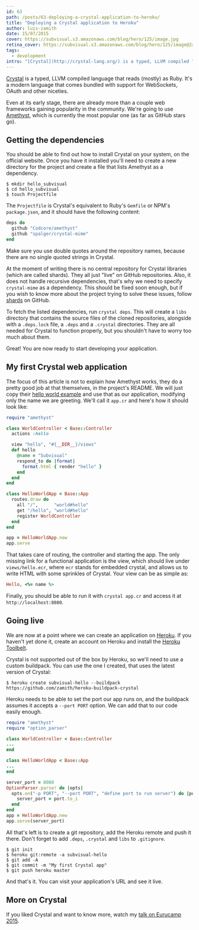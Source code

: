```yaml
---
id: 63
path: /posts/63-deploying-a-crystal-application-to-heroku/
title: "Deploying a Crystal application to Heroku"
author: luis-zamith
date: 15/07/2015
cover: https://subvisual.s3.amazonaws.com/blog/hero/125/image.jpg
retina_cover: https://subvisual.s3.amazonaws.com/blog/hero/125/image@2x.jpg
tags:
  - development
intro: "[Crystal](http://crystal-lang.org/) is a typed, LLVM compiled language that"
---
```


[Crystal](http://crystal-lang.org/) is a typed, LLVM compiled language that
reads (mostly) as Ruby. It's a modern language that comes bundled with support
for WebSockets, OAuth and other niceties.

Even at its early stage, there are already more than a couple web frameworks
gaining popularity in the community. We're going to use
[Amethyst](https://github.com/Codcore/Amethyst), which is currently the most
popular one (as far as GitHub stars go).

## Getting the dependencies

You should be able to find out how to install Crystal on your system, on the official
website. Once you have it installed you'll need to create a new directory for
the project and create a file that lists Amethyst as a dependency.

```
$ mkdir hello_subvisual
$ cd hello_subvisual
$ touch Projectfile
```

The `Projectfile` is Crystal's equivalent to Ruby's `Gemfile` or NPM's
`package.json`, and it should have the following content:

```ruby
deps do
  github "Codcore/amethyst"
  github "spalger/crystal-mime"
end
```

Make sure you use double quotes around the repository names, because there are no
single quoted strings in Crystal.

At the moment of writing there is no central repository for Crystal libraries
(which are called shards). They all just "live" on GitHub repositories. Also, it
does not handle recursive dependencies, that's why we need to specify
`crystal-mime` as a dependency. This should be fixed soon enough, but if you
wish to know more about the project trying to solve these issues, follow
[shards](https://github.com/ysbaddaden/shards) on GitHub.

To fetch the listed dependencies, run `crystal deps`. This will create a `libs`
directory that contains the source files of the cloned repositories, alongside
with a `.deps.lock` file, a `.deps` and a `.crystal` directories. They are all
needed for Crystal to function properly, but you shouldn't have to worry too
much about them.

Great! You are now ready to start developing your application.

## My first Crystal web application

The focus of this article is not to explain how Amethyst works, they do a pretty
good job at that themselves, in the project's README. We will just copy their
[hello world example](https://github.com/Codcore/Amethyst#example) and use that
as our application, modifying only the name we are greeting. We'll call it
`app.cr` and here's how it should look like:

```ruby
require "amethyst"

class WorldController < Base::Controller
  actions :hello

  view "hello", "#{__DIR__}/views"
  def hello
    @name = "Subvisual"
    respond_to do |format|
      format.html { render "hello" }
    end
  end
end

class HelloWorldApp < Base::App
  routes.draw do
    all "/",      "world#hello"
    get "/hello", "world#hello"
    register WorldController
  end
end

app = HelloWorldApp.new
app.serve
```

That takes care of routing, the controller and starting the app. The only
missing link for a functional application is the view, which should live under
`views/hello.ecr`, where `ecr` stands for embedded crystal, and allows us to
write HTML with some sprinkles of Crystal. Your view can be as simple as:

```ruby
Hello, <%= name %>
```

Finally, you should be able to run it with `crystal app.cr` and access it at
`http://localhost:8080`.

## Going live

We are now at a point where we can create an application on
[Heroku](https://www.heroku.com/). If you haven't yet done it, create an account
on Heroku and install the [Heroku Toolbelt](https://toolbelt.heroku.com/).

Crystal is not supported out of the box by Heroku, so we'll need to use a custom
buildpack. You can use the one I created, that uses the latest version of
Crystal:

```
$ heroku create subvisual-hello --buildpack https://github.com/zamith/heroku-buildpack-crystal
```

Heroku needs to be able to set the port our app runs on, and the buildpack
assumes it accepts a `--port PORT` option. We can add that to our code easily
enough.

```ruby
require "amethyst"
require "option_parser"

class WorldController < Base::Controller
...
end

class HelloWorldApp < Base::App
...
end

server_port = 8080
OptionParser.parse! do |opts|
  opts.on("-p PORT", "--port PORT", "define port to run server") do |port|
    server_port = port.to_i
  end
end
app = HelloWorldApp.new
app.serve(server_port)
```

All that's left is to create a git repository, add the Heroku remote and push it
there. Don't forget to add `.deps`, `.crystal` and `libs` to `.gitignore`.

```
$ git init
$ heroku git:remote -a subvisual-hello
$ git add -A
$ git commit -m "My first Crystal app"
$ git push heroku master
```

And that's it. You can visit your application's URL and see it live.

## More on Crystal

If you liked Crystal and want to know more, watch my [talk on Eurucamp 2015](http://confreaks.tv/videos/eurucamp2015-crystal-the-programming-language).
